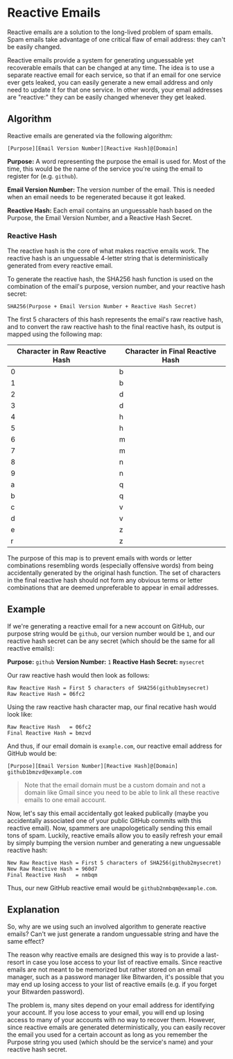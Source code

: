# Reactive Emails

Reactive emails are a solution to the long-lived problem of spam emails. Spam emails take advantage of one critical flaw of email address: they can't be easily changed.

Reactive emails provide a system for generating unguessable yet recoverable emails that can be changed at any time. The idea is to use a separate reactive email for each service, so that if an email for one service ever gets leaked, you can easily generate a new email address and only need to update it for that one service. In other words, your email addresses are "reactive:" they can be easily changed whenever they get leaked.

## Algorithm

Reactive emails are generated via the following algorithm:

`[Purpose][Email Version Number][Reactive Hash]@[Domain]`

**Purpose:** A word representing the purpose the email is used for. Most of the time, this would be the name of the service you're using the email to register for (e.g. `github`).

**Email Version Number:** The version number of the email. This is needed when an email needs to be regenerated because it got leaked.

**Reactive Hash:** Each email contains an unguessable hash based on the Purpose, the Email Version Number, and a Reactive Hash Secret.

### Reactive Hash

The reactive hash is the core of what makes reactive emails work. The reactive hash is an unguessable 4-letter string that is deterministically generated from every reactive email.

To generate the reactive hash, the SHA256 hash function is used on the combination of the email's purpose, version number, and your reactive hash secret:

```text
SHA256(Purpose + Email Version Number + Reactive Hash Secret)
```

The first 5 characters of this hash represents the email's raw reactive hash, and to convert the raw reactive hash to the final reactive hash, its output is mapped using the following map:

| Character in Raw Reactive Hash | Character in Final Reactive Hash |
| ------------------------------ | -------------------------------- |
| 0                              | b                                |
| 1                              | b                                |
| 2                              | d                                |
| 3                              | d                                |
| 4                              | h                                |
| 5                              | h                                |
| 6                              | m                                |
| 7                              | m                                |
| 8                              | n                                |
| 9                              | n                                |
| a                              | q                                |
| b                              | q                                |
| c                              | v                                |
| d                              | v                                |
| e                              | z                                |
| r                              | z                                |

The purpose of this map is to prevent emails with words or letter combinations resembling words (especially offensive words) from being accidentally generated by the original hash function. The set of characters in the final reactive hash should not form any obvious terms or letter combinations that are deemed unpreferable to appear in email addresses.

## Example

If we're generating a reactive email for a new account on GitHub, our purpose string would be `github`, our version number would be `1`, and our reactive hash secret can be any secret (which should be the same for all reactive emails):

**Purpose:** `github`
**Version Number:** `1`
**Reactive Hash Secret:** `mysecret`

Our raw reactive hash would then look as follows:

```text
Raw Reactive Hash = First 5 characters of SHA256(github1mysecret)
Raw Reactive Hash = 06fc2
```

Using the raw reactive hash character map, our final recative hash would look like:

```text
Raw Reactive Hash   = 06fc2
Final Reactive Hash = bmzvd
```

And thus, if our email domain is `example.com`, our reactive email address for GitHub would be:

```text
[Purpose][Email Version Number][Reactive Hash]@[Domain]
github1bmzvd@example.com
```

> Note that the email domain must be a custom domain and not a domain like Gmail since you need to be able to link all these reactive emails to one email account.

Now, let's say this email accidentally got leaked publically (maybe you accidentally associated one of your public GitHub commits with this reactive email). Now, spammers are unapologetically sending this email tons of spam. Luckily, reactive emails allow you to easily refresh your email by simply bumping the version number and generating a new unguessable reactive hash:

```text
New Raw Reactive Hash = First 5 characters of SHA256(github2mysecret)
New Raw Reactive Hash = 960d7
Final Reactive Hash   = nmbqm
```

Thus, our new GitHub reactive email would be `github2nmbqm@example.com`.

## Explanation

So, why are we using such an involved algorithm to generate reactive emails? Can't we just generate a random unguessable string and have the same effect?

The reason why reactive emails are designed this way is to provide a last-resort in case you lose access to your list of reactive emails. Since reactive emails are not meant to be memorized but rather stored on an email manager, such as a password manager like Bitwarden, it's possible that you may end up losing access to your list of reactive emails (e.g. if you forget your Bitwarden password).

The problem is, many sites depend on your email address for identifying your account. If you lose access to your email, you will end up losing access to many of your accounts with no way to recover them. However, since reactive emails are generated deterministically, you can easily recover the email you used for a certain account as long as you remember the Purpose string you used (which should be the service's name) and your reactive hash secret.
